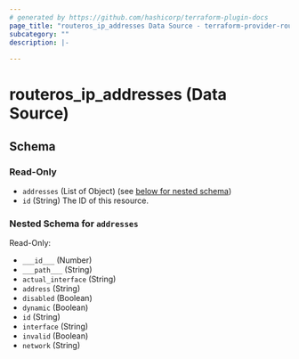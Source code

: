 ```yaml
---
# generated by https://github.com/hashicorp/terraform-plugin-docs
page_title: "routeros_ip_addresses Data Source - terraform-provider-routeros"
subcategory: ""
description: |-
  
---
```


# routeros_ip_addresses (Data Source)





<!-- schema generated by tfplugindocs -->
## Schema

### Read-Only

- `addresses` (List of Object) (see [below for nested schema](#nestedatt--addresses))
- `id` (String) The ID of this resource.

<a id="nestedatt--addresses"></a>
### Nested Schema for `addresses`

Read-Only:

- `___id___` (Number)
- `___path___` (String)
- `actual_interface` (String)
- `address` (String)
- `disabled` (Boolean)
- `dynamic` (Boolean)
- `id` (String)
- `interface` (String)
- `invalid` (Boolean)
- `network` (String)


